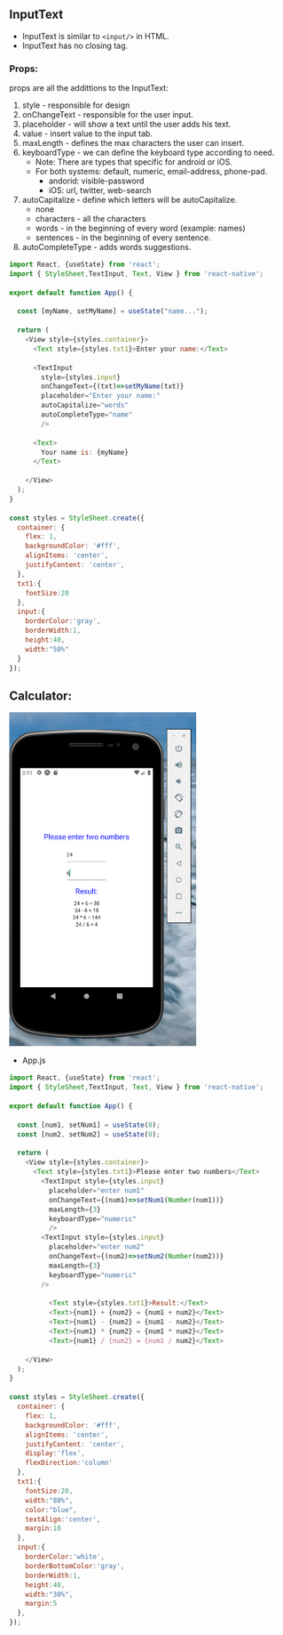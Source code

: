 ## InputText

* InputText is similar to `<input/>` in HTML. 
* InputText has no closing tag. 

### Props:
props are all the addittions to the InputText:
1. style - responsible for design
2. onChangeText - responsible for the user input. 
3. placeholder - will show a text until the user adds his text. 
4. value - insert value to the input tab. 
5. maxLength - defines the max characters the user can insert. 
6. keyboardType - we can define the keyboard type according to need. 
    * Note: There are types that specific for android or iOS.
    * For both systems: default, numeric, email-address, phone-pad. 
        * andorid: visible-password
        * iOS: url, twitter, web-search
7. autoCapitalize - define which letters will be autoCapitalize. 
    * none 
    * characters - all the characters
    * words - in the beginning of every word (example: names)
    * sentences - in the beginning of every sentence. 
8. autoCompleteType - adds words suggestions.  
```js
import React, {useState} from 'react';
import { StyleSheet,TextInput, Text, View } from 'react-native';

export default function App() {

  const [myName, setMyName] = useState("name...");

  return (
    <View style={styles.container}>
      <Text style={styles.txt1}>Enter your name:</Text>

      <TextInput 
        style={styles.input} 
        onChangeText={(txt)=>setMyName(txt)}
        placeholder="Enter your name:"
        autoCapitalize="words"
        autoCompleteType="name"
        />

      <Text>
        Your name is: {myName}
      </Text>

    </View>
  );
}

const styles = StyleSheet.create({
  container: {
    flex: 1,
    backgroundColor: '#fff',
    alignItems: 'center',
    justifyContent: 'center',
  },
  txt1:{
    fontSize:20
  },
  input:{
    borderColor:'gray',
    borderWidth:1,
    height:40,
    width:"50%"
  }
});
```


## Calculator:

<img height=600 src="IMG/3.PNG">

* App.js
```js
import React, {useState} from 'react';
import { StyleSheet,TextInput, Text, View } from 'react-native';

export default function App() {

  const [num1, setNum1] = useState(0);
  const [num2, setNum2] = useState(0);

  return (
    <View style={styles.container}>
      <Text style={styles.txt1}>Please enter two numbers</Text>
        <TextInput style={styles.input}
          placeholder="enter num1"
          onChangeText={(num1)=>setNum1(Number(num1))}
          maxLength={3}
          keyboardType="numeric"
          />
        <TextInput style={styles.input}
          placeholder="enter num2"
          onChangeText={(num2)=>setNum2(Number(num2))}
          maxLength={3}
          keyboardType="numeric"
        />

          <Text style={styles.txt1}>Result:</Text>
          <Text>{num1} + {num2} = {num1 + num2}</Text>
          <Text>{num1} - {num2} = {num1 - num2}</Text>
          <Text>{num1} * {num2} = {num1 * num2}</Text>
          <Text>{num1} / {num2} = {num1 / num2}</Text>

    </View>
  );
}

const styles = StyleSheet.create({
  container: {
    flex: 1,
    backgroundColor: '#fff',
    alignItems: 'center',
    justifyContent: 'center',
    display:'flex',
    flexDirection:'column'
  },
  txt1:{
    fontSize:20,
    width:"80%",
    color:"blue",
    textAlign:'center',
    margin:10
  },
  input:{
    borderColor:'white',
    borderBottomColor:'gray',
    borderWidth:1,
    height:40,
    width:"30%",
    margin:5
  },
});

```